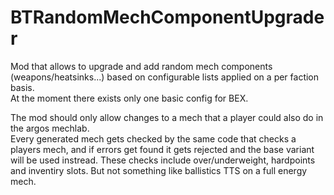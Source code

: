 # BTRandomMechComponentUpgrader

Mod that allows to upgrade and add random mech components (weapons/heatsinks...) based on configurable lists applied on a per faction basis.  
At the moment there exists only one basic config for BEX.

The mod should only allow changes to a mech that a player could also do in the argos mechlab.  
Every generated mech gets checked by the same code that checks a players mech, and if errors get found it gets rejected and the base variant will be used instread.
These checks include over/underweight, hardpoints and inventiry slots. But not something like ballistics TTS on a full energy mech.
